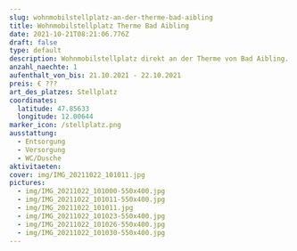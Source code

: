 ```yaml
---
slug: wohnmobilstellplatz-an-der-therme-bad-aibling
title: Wohnmobilstellplatz Therme Bad Aibling
date: 2021-10-21T08:21:06.776Z
draft: false
type: default
description: Wohnmobilstellplatz direkt an der Therme von Bad Aibling. Ansonsten nichts spezielles aber die Therme ist ganz ok.
anzahl_naechte: 1
aufenthalt_von_bis: 21.10.2021 - 22.10.2021
preis: € ???
art_des_platzes: Stellplatz
coordinates:
  latitude: 47.85633
  longitude: 12.00644
marker_icon: /stellplatz.png
ausstattung:
  - Entsorgung
  - Versorgung
  - WC/Dusche
aktivitaeten:
cover: img/IMG_20211022_101011.jpg
pictures:
  - img/IMG_20211022_101000-550x400.jpg
  - img/IMG_20211022_101011-550x400.jpg
  - img/IMG_20211022_101011.jpg
  - img/IMG_20211022_101023-550x400.jpg
  - img/IMG_20211022_101026-550x400.jpg
  - img/IMG_20211022_101030-550x400.jpg
---
```


